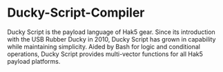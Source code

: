 # Ducky-Script-Compiler
Ducky Script is the payload language of Hak5 gear. Since its introduction with the USB Rubber Ducky in 2010, Ducky Script has grown in capability while maintaining simplicity. Aided by Bash for logic and conditional operations, Ducky Script provides multi-vector functions for all Hak5 payload platforms.
